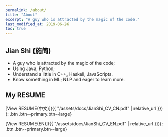 ```yaml
---
permalink: /about/
title: "About"
excerpt: "A guy who is attracted by the magic of the code."
last_modified_at: 2019-06-26
toc: true
---
```


## Jian Shi (施简)
- A guy who is attracted by the magic of the code;
- Using Java, Python;
- Understand a little in C++, Haskell, JavaScripts.
- Know something in ML; NLP and eager to learn more.

## My RESUME

[View RESUME(中文)]({{ "/assets/docs/JianShi_CV_CN.pdf" | relative_url }}){: .btn .btn--primary.btn--large}

[View RESUME(EN)]({{ "/assets/docs/JianShi_CV_EN.pdf" | relative_url }}){: .btn .btn--primary.btn--large}
